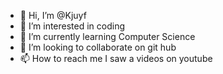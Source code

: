 - 👋 Hi, I’m @Kjuyf
- 👀 I’m interested in coding
- 🌱 I’m currently learning Computer Science
- 💞️ I’m looking to collaborate on git hub
- 📫 How to reach me I saw a videos on youtube

<!---
Kjuyf/Kjuyf is a ✨ special ✨ repository because its `README.md` (this file) appears on your GitHub profile.
You can click the Preview link to take a look at your changes.
--->
